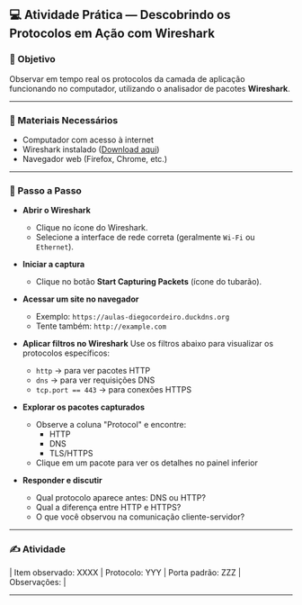 ## 💻 Atividade Prática — Descobrindo os Protocolos em Ação com Wireshark

### 🎯 Objetivo
Observar em tempo real os protocolos da camada de aplicação funcionando no computador, utilizando o analisador de pacotes **Wireshark**.

---

### 🧰 Materiais Necessários
- Computador com acesso à internet
- Wireshark instalado ([Download aqui](https://www.wireshark.org/))
- Navegador web (Firefox, Chrome, etc.)

---

### 🔧 Passo a Passo

* **Abrir o Wireshark**
   - Clique no ícone do Wireshark.
   - Selecione a interface de rede correta (geralmente `Wi-Fi` ou `Ethernet`).

* **Iniciar a captura**
   - Clique no botão **Start Capturing Packets** (ícone do tubarão).

* **Acessar um site no navegador**
   - Exemplo: `https://aulas-diegocordeiro.duckdns.org`
   - Tente também: `http://example.com`

* **Aplicar filtros no Wireshark**
   Use os filtros abaixo para visualizar os protocolos específicos:
   - `http` → para ver pacotes HTTP
   - `dns` → para ver requisições DNS
   - `tcp.port == 443` → para conexões HTTPS

* **Explorar os pacotes capturados**
   - Observe a coluna "Protocol" e encontre:
     - HTTP
     - DNS
     - TLS/HTTPS
   - Clique em um pacote para ver os detalhes no painel inferior

* **Responder e discutir**
   - Qual protocolo aparece antes: DNS ou HTTP?
   - Qual a diferença entre HTTP e HTTPS?
   - O que você observou na comunicação cliente-servidor?

---

### ✍️ Atividade
| Item observado: XXXX | Protocolo: YYY | Porta padrão: ZZZ | Observações: |

---

